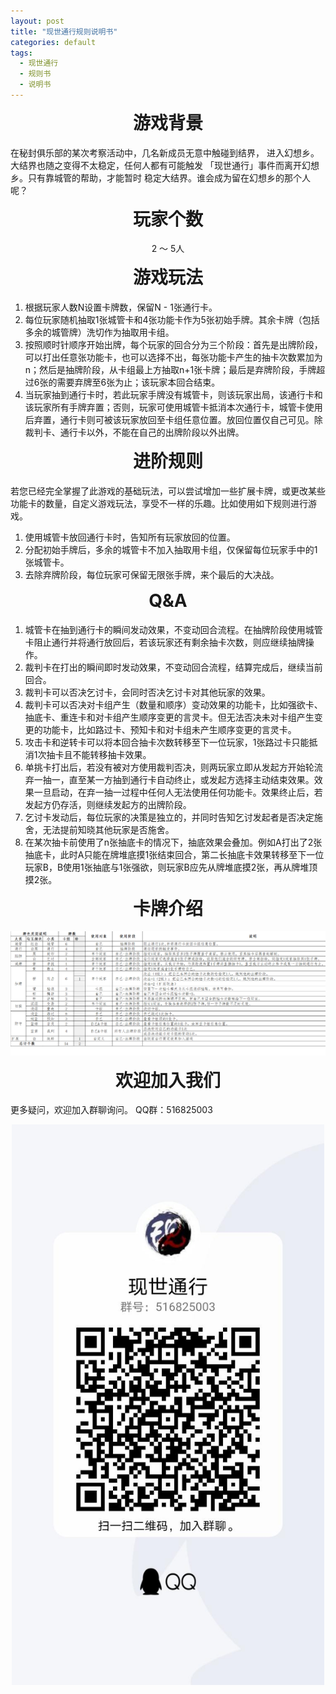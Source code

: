 ```yaml
---
layout: post
title: "现世通行规则说明书"
categories: default
tags: 
  - 现世通行
  - 规则书
  - 说明书
---
```


<style>
h1,h2,h3 {text-align: center; font-weight: bold; margin-top: 15px;}
center {text-align: center;}
</style>

# 游戏背景
在秘封俱乐部的某次考察活动中，几名新成员无意中触碰到结界，
进入幻想乡。大结界也随之变得不太稳定，任何人都有可能触发
「现世通行」事件而离开幻想乡。只有靠城管的帮助，才能暂时
稳定大结界。谁会成为留在幻想乡的那个人呢？

# 玩家个数

<center>
2 ～ 5人
</center>

# 游戏玩法

1. 根据玩家人数N设置卡牌数，保留N - 1张通行卡。
2. 每位玩家随机抽取1张城管卡和4张功能卡作为5张初始手牌。其余卡牌（包括多余的城管牌）洗切作为抽取用卡组。
3. 按照顺时针顺序开始出牌，每个玩家的回合分为三个阶段：首先是出牌阶段，可以打出任意张功能卡，也可以选择不出，每张功能卡产生的抽卡次数累加为n；然后是抽牌阶段，从卡组最上方抽取n+1张卡牌；最后是弃牌阶段，手牌超过6张的需要弃牌至6张为止；该玩家本回合结束。
4. 当玩家抽到通行卡时，若此玩家手牌没有城管卡，则该玩家出局，该通行卡和该玩家所有手牌弃置；否则，玩家可使用城管卡抵消本次通行卡，城管卡使用后弃置，通行卡则可被该玩家放回至卡组任意位置。放回位置仅自己可见。除裁判卡、通行卡以外，不能在自己的出牌阶段以外出牌。

# 进阶规则

若您已经完全掌握了此游戏的基础玩法，可以尝试增加一些扩展卡牌，或更改某些功能卡的数量，自定义游戏玩法，享受不一样的乐趣。比如使用如下规则进行游戏。
1. 使用城管卡放回通行卡时，告知所有玩家放回的位置。
2. 分配初始手牌后，多余的城管卡不加入抽取用卡组，仅保留每位玩家手中的1张城管卡。
3. 去除弃牌阶段，每位玩家可保留无限张手牌，来个最后的大决战。

# Q&A

1. 城管卡在抽到通行卡的瞬间发动效果，不变动回合流程。在抽牌阶段使用城管卡阻止通行并将通行放回后，若该玩家还有剩余抽卡次数，则应继续抽牌操作。
2. 裁判卡在打出的瞬间即时发动效果，不变动回合流程，结算完成后，继续当前回合。
3. 裁判卡可以否决乞讨卡，会同时否决乞讨卡对其他玩家的效果。
4. 裁判卡可以否决对卡组产生（数量和顺序）变动效果的功能卡，比如强欲卡、抽底卡、重连卡和对卡组产生顺序变更的言灵卡。但无法否决未对卡组产生变更的功能卡，比如路过卡、预知卡和对卡组未产生顺序变更的言灵卡。
5. 攻击卡和逆转卡可以将本回合抽卡次数转移至下一位玩家，1张路过卡只能抵消1次抽卡且不能转移抽卡效果。
6. 单挑卡打出后，若没有被对方使用裁判否决，则两玩家立即从发起方开始轮流弃一抽一，直至某一方抽到通行卡自动终止，或发起方选择主动结束效果。效果一旦启动，在弃一抽一过程中任何人无法使用任何功能卡。效果终止后，若发起方仍存活，则继续发起方的出牌阶段。
7. 乞讨卡发动后，每位玩家的决策是独立的，并同时告知乞讨发起者是否决定施舍，无法提前知晓其他玩家是否施舍。
8. 在某次抽卡前使用了n张抽底卡的情况下，抽底效果会叠加。例如A打出了2张抽底卡，此时A只能在牌堆底摸1张结束回合，第二长抽底卡效果转移至下一位玩家B，B使用1张抽底与1张强欲，则玩家B应先从牌堆底摸2张，再从牌堆顶摸2张。


# 卡牌介绍
<img src="/img/xstx-rule.png"/>


# 欢迎加入我们

更多疑问，欢迎加入群聊询问。
QQ群：516825003
<center>
<img src="/img/xstx-qq.jpg" style="max-width: 500px;"/>
</center>



